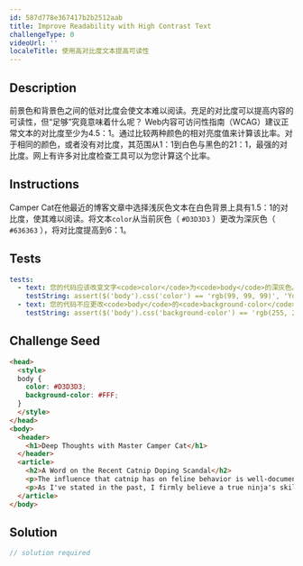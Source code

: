```yaml
---
id: 587d778e367417b2b2512aab
title: Improve Readability with High Contrast Text
challengeType: 0
videoUrl: ''
localeTitle: 使用高对比度文本提高可读性
---
```


## Description
<section id="description">前景色和背景色之间的低对比度会使文本难以阅读。充足的对比度可以提高内容的可读性，但“足够”究竟意味着什么呢？ Web内容可访问性指南（WCAG）建议正常文本的对比度至少为4.5：1。通过比较两种颜色的相对亮度值来计算该比率。对于相同的颜色，或者没有对比度，其范围从1：1到白色与黑色的21：1，最强的对比度。网上有许多对比度检查工具可以为您计算这个比率。 </section>

## Instructions
<section id="instructions"> Camper Cat在他最近的博客文章中选择浅灰色文本在白色背景上具有1.5：1的对比度，使其难以阅读。将文本<code>color</code>从当前灰色（ <code>#D3D3D3</code> ）更改为深灰色（ <code>#636363</code> ），将对比度提高到6：1。 </section>

## Tests
<section id='tests'>

```yml
tests:
  - text: 您的代码应该改变文字<code>color</code>为<code>body</code>的深灰色。
    testString: assert($('body').css('color') == 'rgb(99, 99, 99)', 'Your code should change the text <code>color</code> for the <code>body</code> to the darker gray.');
  - text: 您的代码不应更改<code>body</code>的<code>background-color</code> 。
    testString: assert($('body').css('background-color') == 'rgb(255, 255, 255)', 'Your code should not change the <code>background-color</code> for the <code>body</code>.');

```

</section>

## Challenge Seed
<section id='challengeSeed'>

<div id='html-seed'>

```html
<head>
  <style>
  body {
    color: #D3D3D3;
    background-color: #FFF;
  }
  </style>
</head>
<body>
  <header>
    <h1>Deep Thoughts with Master Camper Cat</h1>
  </header>
  <article>
    <h2>A Word on the Recent Catnip Doping Scandal</h2>
    <p>The influence that catnip has on feline behavior is well-documented, and its use as an herbal supplement in competitive ninja circles remains controversial. Once again, the debate to ban the substance is brought to the public's attention after the high-profile win of Kittytron, a long-time proponent and user of the green stuff, at the Claw of Fury tournament.</p>
    <p>As I've stated in the past, I firmly believe a true ninja's skills must come from within, with no external influences. My own catnip use shall continue as purely recreational.</p>
  </article>
</body>

```

</div>



</section>

## Solution
<section id='solution'>

```js
// solution required
```
</section>
